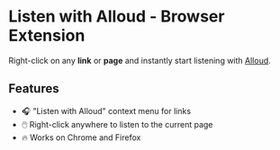 # Listen with Alloud - Browser Extension

Right-click on any **link** or **page** and instantly start listening with [Alloud](https://alloud.kodditor.co).

## Features

- 🎧 "Listen with Alloud" context menu for links
- 🖱️ Right-click anywhere to listen to the current page
- 🔥 Works on Chrome and Firefox